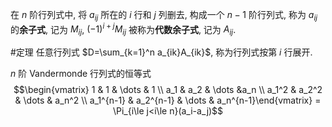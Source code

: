 在 $n$ 阶行列式中, 将 $a_{ij}$ 所在的 $i$ 行和 $j$ 列删去, 构成一个 $n-1$ 阶行列式, 称为 $a_{ij}$ 的**余子式**, 记为 $M_{ij}$, $(-1)^{i+j}M_{ij}$ 被称为**代数余子式**, 记为 $A_{ij}$. 

#定理 任意行列式 $D=\sum_{k=1}^n a_{ik}A_{ik}$, 称为行列式按第 $i$ 行展开. 

$n$ 阶 Vandermonde 行列式的恒等式 $$\begin{vmatrix} 1 & 1 & \dots & 1 \\ a_1 & a_2 & \dots &a_n \\ a_1^2 & a_2^2 & \dots & a_n^2 \\ a_1^{n-1} & a_2^{n-1} & \dots & a_n^{n-1}\end{vmatrix} = \Pi_{i\le j<i\le n}(a_i-a_j)$$

